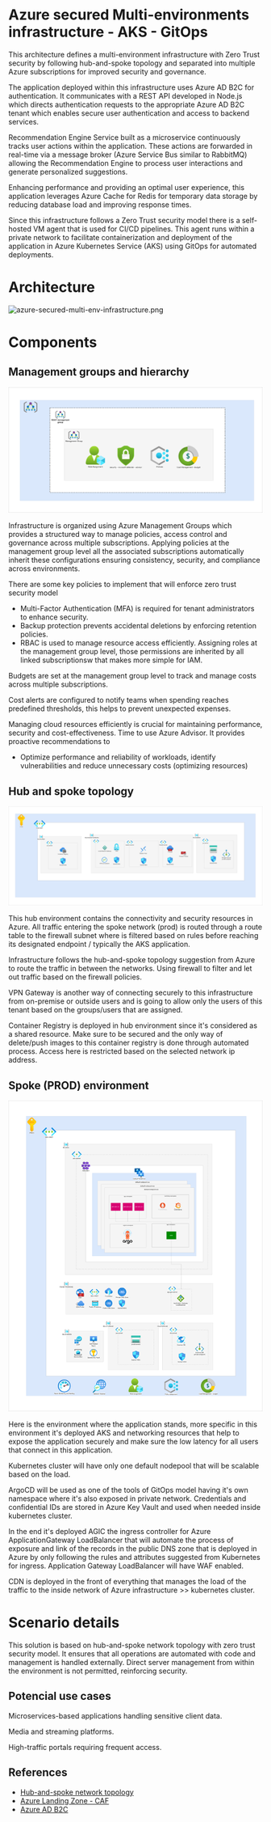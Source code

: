 
# Azure secured Multi-environments infrastructure - AKS - GitOps

This architecture defines a multi-environment infrastructure with Zero Trust security by following hub-and-spoke topology and separated into multiple Azure subscriptions for improved security and governance.

The application deployed within this infrastructure uses Azure AD B2C for authentication. It communicates with a REST API developed in Node.js which directs authentication requests to the appropriate Azure AD B2C tenant which enables secure user authentication and access to backend services.

Recommendation Engine Service built as a microservice continuously tracks user actions within the application. These actions are forwarded in real-time via a message broker (Azure Service Bus similar to RabbitMQ) allowing the Recommendation Engine to process user interactions and generate personalized suggestions.

Enhancing performance and providing an optimal user experience, this application leverages Azure Cache for Redis for temporary data storage by reducing database load and improving response times.

Since this infrastructure follows a Zero Trust security model there is a self-hosted VM agent that is used for CI/CD pipelines. This agent runs within a private network to facilitate containerization and deployment of the application in Azure Kubernetes Service (AKS) using GitOps for automated deployments.

# Architecture

![azure-secured-multi-env-infrastructure.png](architecture/azure-secured-multi-env-infrastructure.png)

# Components

## Management groups and hierarchy

![management-groups.png](components/management-groups.png)

Infrastructure is organized using Azure Management Groups which provides a structured way to manage policies, access control and governance across multiple subscriptions. Applying policies at the management group level all the associated subscriptions automatically inherit these configurations ensuring consistency, security, and compliance across environments.

There are some key policies to implement that will enforce zero trust security model

- Multi-Factor Authentication (MFA) is required for tenant administrators to enhance security.
- Backup protection prevents accidental deletions by enforcing retention policies.
- RBAC is used to manage resource access efficiently. Assigning roles at the management group level, those permissions are inherited by all linked subscriptionsw that makes more simple for IAM.

Budgets are set at the management group level to track and manage costs across multiple subscriptions.

Cost alerts are configured to notify teams when spending reaches predefined thresholds, this helps to prevent unexpected expenses.

Managing cloud resources efficiently is crucial for maintaining performance, security and cost-effectiveness. Time to use Azure Advisor. It provides proactive recommendations to

- Optimize performance and reliability of workloads, identify vulnerabilities and reduce unnecessary costs (optimizing resources)

## Hub and spoke topology

![hub-and-spoke.png](components/hub-and-spoke.png)

This hub environment contains the connectivity and security resources in Azure. All traffic entering the spoke network (prod) is routed through a route table to the firewall subnet where is filtered based on rules before reaching its designated endpoint / typically the AKS application.

Infrastructure follows the hub-and-spoke topology suggestion from Azure to route the traffic in between the networks. Using firewall to filter and let out traffic based on the firewall policies.

VPN Gateway is another way of connecting securely to this infrastructure from on-premise or outside users and is going to allow only the users of this tenant based on the groups/users that are assigned.

Container Registry is deployed in hub environment since it's considered as a shared resource. Make sure to be secured and the only way of delete/push images to this container registry is done through automated process. Access here is restricted based on the selected network ip address.

## Spoke (PROD) environment

![spoke.png](components/spoke.png)

Here is the environment where the application stands, more specific in this environment it's deployed AKS and networking resources that help to expose the application securely and make sure the low latency for all users that connect in this application.

Kubernetes cluster will have only one default nodepool that will be scalable based on the load.

ArgoCD will be used as one of the tools of GitOps model having it's own namespace where it's also exposed in private network. Credentials and confidential IDs are stored in Azure Key Vault and used when needed inside kubernetes cluster.

In the end it's deployed AGIC the ingress controller for Azure ApplicationGateway LoadBalancer that will automate the process of exposure and link of the records in the public DNS zone that is deployed in Azure by only following the rules and attributes suggested from Kubernetes for ingress. Application Gateway LoadBalancer will have WAF enabled.

CDN is deployed in the front of everything that manages the load of the traffic to the inside network of Azure infrastructure >> kubernetes cluster.

# Scenario details

This solution is based on hub-and-spoke network topology with zero trust security model. It ensures that all operations are automated with code and management is handled externally. Direct server management from within the environment is not permitted, reinforcing security.

## Potencial use cases

Microservices-based applications handling sensitive client data.

Media and streaming platforms.

High-traffic portals requiring frequent access.
## References

 - [Hub-and-spoke network topology](https://learn.microsoft.com/en-us/azure/architecture/networking/architecture/hub-spoke)
 - [Azure Landing Zone - CAF](https://learn.microsoft.com/en-us/azure/cloud-adoption-framework/ready/landing-zone/)
 - [Azure AD B2C](https://learn.microsoft.com/en-us/azure/active-directory-b2c/overview)

